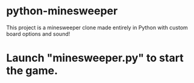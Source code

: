 # python-minesweeper
This project is a minesweeper clone made entirely in Python with custom board options and sound!

# Launch "minesweeper.py" to start the game.
